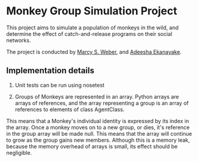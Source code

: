 Monkey Group Simulation Project
===============================

This project aims to simulate a population of monkeys in the wild, and determine the effect of catch-and-release programs on their social networks. 

The project is conducted by [Marcy S. Weber](http://marcysweber.com), and [Adeesha Ekanayake](http://adeeshaek.com).

Implementation details
----------------------
1. Unit tests can be run using nosetest

2. Groups of Monkeys are represented in an array. Python arrays are arrays of references, and the array representing a group is an array of references to elements of class AgentClass. 

This means that a Monkey's individual identity is expressed by its index in the array. Once a monkey moves on to a new group, or dies, it's reference in the group array will be made null. This means that the array will continue to grow as the group gains new members. Although this is a memory leak, because the memory overhead of arrays is small, its effect should be negligible.


